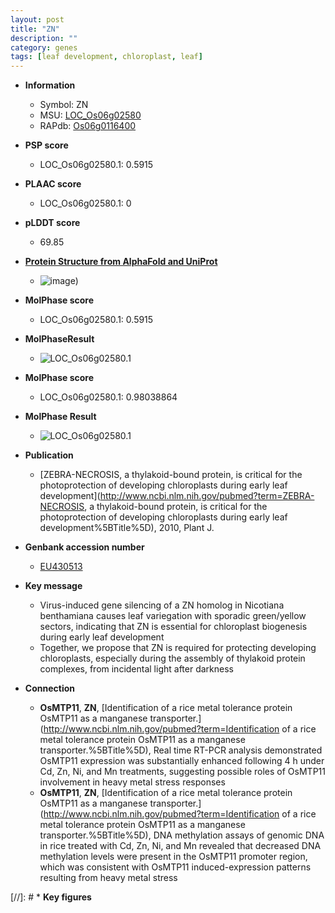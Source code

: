 ```yaml
---
layout: post
title: "ZN"
description: ""
category: genes
tags: [leaf development, chloroplast, leaf]
---
```


* **Information**  
    + Symbol: ZN  
    + MSU: [LOC_Os06g02580](http://rice.plantbiology.msu.edu/cgi-bin/ORF_infopage.cgi?orf=LOC_Os06g02580)  
    + RAPdb: [Os06g0116400](http://rapdb.dna.affrc.go.jp/viewer/gbrowse_details/irgsp1?name=Os06g0116400)  

* **PSP score**  
    + LOC_Os06g02580.1: 0.5915 

* **PLAAC score**  
    + LOC_Os06g02580.1: 0 

* **pLDDT score**
    + 69.85

* **[Protein Structure from AlphaFold and UniProt](https://www.uniprot.org/uniprotkb/Q8H658/entry#structure)**
    + ![image](https://ricepsp.github.io/images/Q8/AF-Q8H658-F1.png))

* **MolPhase score**
    + LOC_Os06g02580.1: 0.5915

* **MolPhaseResult**
    + ![LOC_Os06g02580.1](https://ricepsp.github.io/pictures/LOC_Os06g/LOC_Os06g02580.1.png)

* **MolPhase score**
    + LOC_Os06g02580.1: 0.98038864

* **MolPhase Result**
    + ![LOC_Os06g02580.1](https://304243504.github.io/Pictures/LOC_Os06g/LOC_Os06g02580.1.png)

* **Publication**  
    + [ZEBRA-NECROSIS, a thylakoid-bound protein, is critical for the photoprotection of developing chloroplasts during early leaf development](http://www.ncbi.nlm.nih.gov/pubmed?term=ZEBRA-NECROSIS, a thylakoid-bound protein, is critical for the photoprotection of developing chloroplasts during early leaf development%5BTitle%5D), 2010, Plant J.

* **Genbank accession number**  
    + [EU430513](http://www.ncbi.nlm.nih.gov/nuccore/EU430513)

* **Key message**  
    + Virus-induced gene silencing of a ZN homolog in Nicotiana benthamiana causes leaf variegation with sporadic green/yellow sectors, indicating that ZN is essential for chloroplast biogenesis during early leaf development
    + Together, we propose that ZN is required for protecting developing chloroplasts, especially during the assembly of thylakoid protein complexes, from incidental light after darkness

* **Connection**  
    + __OsMTP11__, __ZN__, [Identification of a rice metal tolerance protein OsMTP11 as a manganese transporter.](http://www.ncbi.nlm.nih.gov/pubmed?term=Identification of a rice metal tolerance protein OsMTP11 as a manganese transporter.%5BTitle%5D),  Real time RT-PCR analysis demonstrated OsMTP11 expression was substantially enhanced following 4 h under Cd, Zn, Ni, and Mn treatments, suggesting possible roles of OsMTP11 involvement in heavy metal stress responses
    + __OsMTP11__, __ZN__, [Identification of a rice metal tolerance protein OsMTP11 as a manganese transporter.](http://www.ncbi.nlm.nih.gov/pubmed?term=Identification of a rice metal tolerance protein OsMTP11 as a manganese transporter.%5BTitle%5D),  DNA methylation assays of genomic DNA in rice treated with Cd, Zn, Ni, and Mn revealed that decreased DNA methylation levels were present in the OsMTP11 promoter region, which was consistent with OsMTP11 induced-expression patterns resulting from heavy metal stress

[//]: # * **Key figures**  


